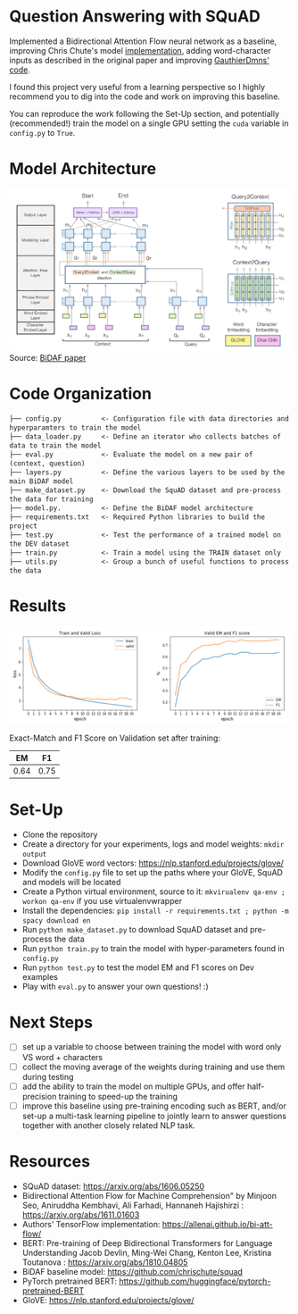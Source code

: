 # Question Answering with SQuAD


Implemented a Bidirectional Attention Flow neural network as a baseline, improving Chris Chute's model [implementation](https://github.com/chrischute/squad/blob/master/layers.py), adding word-character inputs as described in the original paper and improving [GauthierDmns' code](https://github.com/GauthierDmn/question_answering).

I found this project very useful from a learning perspective so I highly recommend you to dig into the code and work on improving this baseline.

You can reproduce the work following the Set-Up section, and potentially (recommended!) train the model on a single GPU setting the `cuda` variable in `config.py` to `True`.

# Model Architecture

![BiDAF Architecture](bidaf-architecture.png)
Source: [BiDAF paper](https://arxiv.org/abs/1611.01603)

# Code Organization

    ├── config.py          <- Configuration file with data directories and hyperparamters to train the model
    ├── data_loader.py     <- Define an iterator who collects batches of data to train the model
    ├── eval.py            <- Evaluate the model on a new pair of (context, question)
    ├── layers.py          <- Define the various layers to be used by the main BiDAF model
    ├── make_dataset.py    <- Download the SquAD dataset and pre-process the data for training
    ├── model.py.          <- Define the BiDAF model architecture
    ├── requirements.txt   <- Required Python libraries to build the project
    ├── test.py            <- Test the performance of a trained model on the DEV dataset
    ├── train.py           <- Train a model using the TRAIN dataset only
    ├── utils.py           <- Group a bunch of useful functions to process the data

# Results

![Loss and Metrics](loss-and-metrics.png)

Exact-Match and F1 Score on Validation set after training:

| EM  | F1  |
| ----|:---:|
| 0.64| 0.75|


# Set-Up

* Clone the repository
* Create a directory for your experiments, logs and model weights: `mkdir output`
* Download GloVE word vectors: https://nlp.stanford.edu/projects/glove/
* Modify the `config.py` file to set up the paths where your GloVE, SquAD and models will be located
* Create a Python virtual environment, source to it: `mkvirualenv qa-env ; workon qa-env` if you use virtualenvwrapper
* Install the dependencies: `pip install -r requirements.txt ; python -m spacy download en`
* Run `python make_dataset.py` to download SquAD dataset and pre-process the data
* Run `python train.py` to train the model with hyper-parameters found in `config.py`
* Run `python test.py` to test the model EM and F1 scores on Dev examples
* Play with `eval.py` to answer your own questions! :)

# Next Steps
 
- [ ] set up a variable to choose between training the model with word only VS word + characters
- [ ] collect the moving average of the weights during training and use them during testing
- [ ] add the ability to train the model on multiple GPUs, and offer half-precision training to speed-up the training
- [ ] improve this baseline using pre-training encoding such as BERT, and/or set-up a multi-task learning pipeline to jointly learn to answer questions together with another closely related NLP task.

# Resources

* SQuAD dataset: https://arxiv.org/abs/1606.05250
* Bidirectional Attention Flow for Machine Comprehension"
by Minjoon Seo, Aniruddha Kembhavi, Ali Farhadi, Hannaneh Hajishirzi : https://arxiv.org/abs/1611.01603
* Authors' TensorFlow implementation: https://allenai.github.io/bi-att-flow/
* BERT: Pre-training of Deep Bidirectional Transformers for Language Understanding
Jacob Devlin, Ming-Wei Chang, Kenton Lee, Kristina Toutanova : https://arxiv.org/abs/1810.04805
* BiDAF baseline model: https://github.com/chrischute/squad
* PyTorch pretrained BERT: https://github.com/huggingface/pytorch-pretrained-BERT
* GloVE: https://nlp.stanford.edu/projects/glove/

